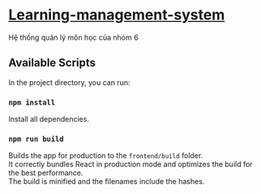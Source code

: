 # [Learning-management-system](https://ritachan.site/home)
Hệ thống quản lý môn học của nhóm 6

## Available Scripts
In the project directory, you can run:

### `npm install`

Install all dependencies.

### `npm run build`

Builds the app for production to the `frontend/build` folder.<br />
It correctly bundles React in production mode and optimizes the build for the best performance.<br />
The build is minified and the filenames include the hashes.<br />



